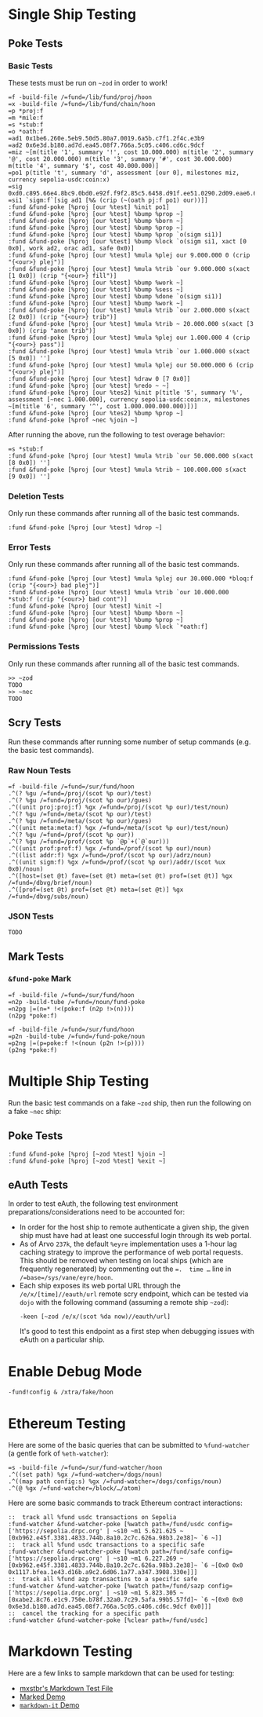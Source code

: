 # Single Ship Testing #

## Poke Tests ##

### Basic Tests ###

These tests must be run on `~zod` in order to work!

```
=f -build-file /=fund=/lib/fund/proj/hoon
=x -build-file /=fund=/lib/fund/chain/hoon
=p *proj:f
=m *mile:f
=s *stub:f
=o *oath:f
=ad1 0x1be6.260e.5eb9.50d5.80a7.0019.6a5b.c7f1.2f4c.e3b9
=ad2 0x6e3d.b180.ad7d.ea45.08f7.766a.5c05.c406.cd6c.9dcf
=miz ~[m(title '1', summary '!', cost 10.000.000) m(title '2', summary '@', cost 20.000.000) m(title '3', summary '#', cost 30.000.000) m(title '4', summary '$', cost 40.000.000)]
=po1 p(title 't', summary 'd', assessment [our 0], milestones miz, currency sepolia-usdc:coin:x)
=sig 0xd0.c895.66e4.8bc9.0bd0.e92f.f9f2.85c5.6458.d91f.ee51.0290.2d09.eae6.6908.f0b4.6443.3d19.3121.987b.842e.8ba5.d8a5.c047.c587.d6f8.8ae2.3f23.df9e.b971.6e3d.f741.921b
=si1 `sigm:f`[sig ad1 [%& (crip (~(oath pj:f po1) our))]]
:fund &fund-poke [%proj [our %test] %init po1]
:fund &fund-poke [%proj [our %test] %bump %prop ~]
:fund &fund-poke [%proj [our %test] %bump %born ~]
:fund &fund-poke [%proj [our %test] %bump %prop ~]
:fund &fund-poke [%proj [our %test] %bump %prop `o(sigm si1)]
:fund &fund-poke [%proj [our %test] %bump %lock `o(sigm si1, xact [0 0x0], work ad2, orac ad1, safe 0x0)]
:fund &fund-poke [%proj [our %test] %mula %plej our 9.000.000 0 (crip "{<our>} plej")]
:fund &fund-poke [%proj [our %test] %mula %trib `our 9.000.000 s(xact [1 0x0]) (crip "{<our>} fill")]
:fund &fund-poke [%proj [our %test] %bump %work ~]
:fund &fund-poke [%proj [our %test] %bump %sess ~]
:fund &fund-poke [%proj [our %test] %bump %done `o(sigm si1)]
:fund &fund-poke [%proj [our %test] %bump %work ~]
:fund &fund-poke [%proj [our %test] %mula %trib `our 2.000.000 s(xact [2 0x0]) (crip "{<our>} trib")]
:fund &fund-poke [%proj [our %test] %mula %trib ~ 20.000.000 s(xact [3 0x0]) (crip "anon trib")]
:fund &fund-poke [%proj [our %test] %mula %plej our 1.000.000 4 (crip "{<our>} pass")]
:fund &fund-poke [%proj [our %test] %mula %trib `our 1.000.000 s(xact [5 0x0]) '']
:fund &fund-poke [%proj [our %test] %mula %plej our 50.000.000 6 (crip "{<our>} plej")]
:fund &fund-poke [%proj [our %test] %draw 0 [7 0x0]]
:fund &fund-poke [%proj [our %test] %redo ~ ~]
:fund &fund-poke [%proj [our %tes2] %init p(title '5', summary '%', assessment [~nec 1.000.000], currency sepolia-usdc:coin:x, milestones ~[m(title '6', summary '^', cost 1.000.000.000.000)])]
:fund &fund-poke [%proj [our %tes2] %bump %prop ~]
:fund &fund-poke [%prof ~nec %join ~]
```

After running the above, run the following to test overage behavior:

```
=s *stub:f
:fund &fund-poke [%proj [our %test] %mula %trib `our 50.000.000 s(xact [8 0x0]) '']
:fund &fund-poke [%proj [our %test] %mula %trib ~ 100.000.000 s(xact [9 0x0]) '']
```

### Deletion Tests ###

Only run these commands after running all of the basic test commands.

```
:fund &fund-poke [%proj [our %test] %drop ~]
```

### Error Tests ###

Only run these commands after running all of the basic test commands.

```
:fund &fund-poke [%proj [our %test] %mula %plej our 30.000.000 *bloq:f (crip "{<our>} bad plej")]
:fund &fund-poke [%proj [our %test] %mula %trib `our 10.000.000 *stub:f (crip "{<our>} bad cont")]
:fund &fund-poke [%proj [our %test] %init ~]
:fund &fund-poke [%proj [our %test] %bump %born ~]
:fund &fund-poke [%proj [our %test] %bump %prop ~]
:fund &fund-poke [%proj [our %test] %bump %lock `*oath:f]
```

### Permissions Tests ###

Only run these commands after running all of the basic test commands.

```
>> ~zod
TODO
>> ~nec
TODO
```

## Scry Tests ##

Run these commands after running some number of setup commands (e.g. the basic
test commands).

### Raw Noun Tests ###

```
=f -build-file /=fund=/sur/fund/hoon
.^(? %gu /=fund=/proj/(scot %p our)/test)
.^(? %gu /=fund=/proj/(scot %p our)/gues)
.^((unit proj:proj:f) %gx /=fund=/proj/(scot %p our)/test/noun)
.^(? %gu /=fund=/meta/(scot %p our)/test)
.^(? %gu /=fund=/meta/(scot %p our)/gues)
.^((unit meta:meta:f) %gx /=fund=/meta/(scot %p our)/test/noun)
.^(? %gu /=fund=/prof/(scot %p our))
.^(? %gu /=fund=/prof/(scot %p `@p`+(`@`our)))
.^((unit prof:prof:f) %gx /=fund=/prof/(scot %p our)/noun)
.^((list addr:f) %gx /=fund=/prof/(scot %p our)/adrz/noun)
.^((unit sigm:f) %gx /=fund=/prof/(scot %p our)/addr/(scot %ux 0x0)/noun)
.^([host=(set @t) fave=(set @t) meta=(set @t) prof=(set @t)] %gx /=fund=/dbvg/brief/noun)
.^([prof=(set @t) prof=(set @t) meta=(set @t)] %gx /=fund=/dbvg/subs/noun)
```

### JSON Tests ###

```
TODO
```

## Mark Tests ##

### `&fund-poke` Mark ###

```
=f -build-file /=fund=/sur/fund/hoon
=n2p -build-tube /=fund=/noun/fund-poke
=n2pg |=(n=* !<(poke:f (n2p !>(n))))
(n2pg *poke:f)
```

```
=f -build-file /=fund=/sur/fund/hoon
=p2n -build-tube /=fund=/fund-poke/noun
=p2ng |=(p=poke:f !<(noun (p2n !>(p))))
(p2ng *poke:f)
```

# Multiple Ship Testing #

Run the basic test commands on a fake `~zod` ship, then run the following on
a fake `~nec` ship:

## Poke Tests ##

```
:fund &fund-poke [%proj [~zod %test] %join ~]
:fund &fund-poke [%proj [~zod %test] %exit ~]
```

## eAuth Tests ##

In order to test eAuth, the following test environment preparations/considerations
need to be accounted for:

- In order for the host ship to remote authenticate a given ship, the given
  ship must have had at least one successful login through its web portal.
- As of Arvo `237k`, the default `%eyre` implementation uses a 1-hour lag
  caching strategy to improve the performance of web portal requests. This
  should be removed when testing on local ships (which are frequently
  regenerated) by commenting out the `=.  time …` line in
  `/=base=/sys/vane/eyre/hoon`.
- Each ship exposes its web portal URL through the `/e/x/[time]//eauth/url`
  remote scry endpoint, which can be tested via `dojo` with the following
  command (assuming a remote ship `~zod`):
  ```
  -keen [~zod /e/x/(scot %da now)//eauth/url]
  ```
  It's good to test this endpoint as a first step when debugging issues with
  eAuth on a particular ship.

# Enable Debug Mode #

```
-fund!config & /xtra/fake/hoon
```

# Ethereum Testing #

Here are some of the basic queries that can be submitted to `%fund-watcher` (a
gentle fork of `%eth-watcher`):

```
=s -build-file /=fund=/sur/fund-watcher/hoon
.^((set path) %gx /=fund-watcher=/dogs/noun)
.^((map path config:s) %gx /=fund-watcher=/dogs/configs/noun)
.^(@ %gx /=fund-watcher=/block/…/atom)
```

Here are some basic commands to track Ethereum contract interactions:

```
::  track all %fund usdc transactions on Sepolia
:fund-watcher &fund-watcher-poke [%watch path=/fund/usdc config=['https://sepolia.drpc.org' | ~s10 ~m1 5.621.625 ~ [0xb962.e45f.3381.4833.744b.8a10.2c7c.626a.98b3.2e38]~ `6 ~]]
::  track all %fund usdc transactions to a specific safe
:fund-watcher &fund-watcher-poke [%watch path=/fund/safe config=['https://sepolia.drpc.org' | ~s10 ~m1 6.227.269 ~ [0xb962.e45f.3381.4833.744b.8a10.2c7c.626a.98b3.2e38]~ `6 ~[0x0 0x0 0x1117.bfea.1e43.d16b.a9c2.6d06.1a77.a347.3908.330e]]]
::  track all %fund azp transactins to a specific safe
:fund-watcher &fund-watcher-poke [%watch path=/fund/sazp config=['https://sepolia.drpc.org' | ~s10 ~m1 5.823.305 ~ [0xabe2.8c76.e1c9.750e.b78f.32a0.7c29.5afa.99b5.57fd]~ `6 ~[0x0 0x0 0x6e3d.b180.ad7d.ea45.08f7.766a.5c05.c406.cd6c.9dcf 0x0]]]
::  cancel the tracking for a specific path
:fund-watcher &fund-watcher-poke [%clear path=/fund/usdc]
```

# Markdown Testing #

Here are a few links to sample markdown that can be used for testing:

- [mxstbr's Markdown Test File](https://raw.githubusercontent.com/mxstbr/markdown-test-file/master/TEST.md)
- [Marked Demo](https://marked.js.org/demo/)
- [`markdown-it` Demo](https://markdown-it.github.io/)
